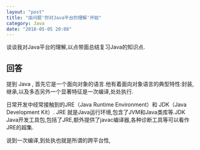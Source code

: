 ```yaml
---
layout: "post"
title: "由问题'你对Java平台的理解'开始"
category: Java
date: "2018-05-05 20:08"
---
```


谈谈我对Java平台的理解,以点带面总结复习Java的知识点.

## 回答

提到 Java , 首先它是一个面向对象的语言.他有着面向对象语言的典型特性:封装,继承,以及多态另外一个显著特征是一次编译,处处执行.

日常开发中经常接触到的JRE（Java Runtime Environment）和 JDK（Java Development Kit）. JRE 就是Java运行环境,包含了JVM和Java类库等.JDK  Java开发工具包,包括了JRE,额外提供了javac编译器,各种诊断工具等可以看作JRE的超集.

说到一次编译,到处执也就是所谓的跨平台性,
